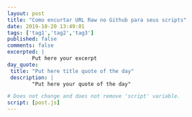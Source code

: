```yaml
---
layout: post
title: "Como encurtar URL Raw no Github para seus scripts"
date: 2019-10-20 13:49:01
tags: ['tag1','tag2','tag3']
published: false
comments: false
excerpted: |
        Put here your excerpt
day_quote:
 title: "Put here title quote of the day"
 description: |
        "Put here your quote of the day"

# Does not change and does not remove 'script' variable.
script: [post.js]
---
```


<!-- Write from here your post !!! -->
